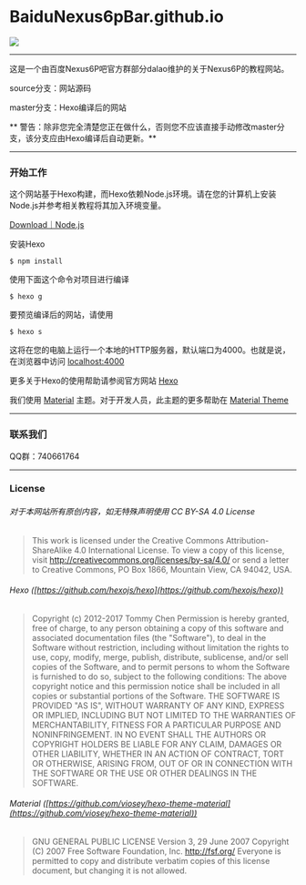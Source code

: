 # BaiduNexus6pBar.github.io

![](https://travis-ci.org/Nexus6pBar/Nexus6pBar.github.io.svg?branch=source)

-------

这是一个由百度Nexus6P吧官方群部分dalao维护的关于Nexus6P的教程网站。

source分支：网站源码

master分支：Hexo编译后的网站

 ** 警告：除非您完全清楚您正在做什么，否则您不应该直接手动修改master分支，该分支应由Hexo编译后自动更新。**

-------

### 开始工作

这个网站基于Hexo构建，而Hexo依赖Node.js环境。请在您的计算机上安装Node.js并参考相关教程将其加入环境变量。

[Download｜Node.js](https://nodejs.org/en/download/)

安装Hexo

```
$ npm install

```

使用下面这个命令对项目进行编译

```
$ hexo g
```

要预览编译后的网站，请使用

```
$ hexo s
```

这将在您的电脑上运行一个本地的HTTP服务器，默认端口为4000。也就是说，在浏览器中访问 [localhost:4000](localhost:4000)

更多关于Hexo的使用帮助请参阅官方网站 [Hexo](http://hexo.io/zh-cn)

我们使用 [Material](https://github.com/viosey/hexo-theme-material) 主题。对于开发人员，此主题的更多帮助在 [Material Theme](https://neko-dev.github.io/material-theme-docs/#/)

-------

### 联系我们

QQ群：740661764

-------

### License

###### 对于本网站所有原创内容，如无特殊声明使用 CC BY-SA 4.0 License
 
> This work is licensed under the Creative Commons Attribution-ShareAlike 4.0 International License. To view a copy of this license, visit http://creativecommons.org/licenses/by-sa/4.0/ or send a letter to Creative Commons, PO Box 1866, Mountain View, CA 94042, USA. 

 

###### Hexo ([https://github.com/hexojs/hexo](https://github.com/hexojs/hexo))
>Copyright (c) 2012-2017 Tommy Chen
>Permission is hereby granted, free of charge, to any person obtaining a copy of this software and associated documentation files (the "Software"), to deal in the Software without restriction, including without limitation the rights to use, copy, modify, merge, publish, distribute, sublicense, and/or sell copies of the Software, and to permit persons to whom the Software is furnished to do so, subject to the following conditions: 
>The above copyright notice and this permission notice shall be included in all copies or substantial portions of the Software. 
>THE SOFTWARE IS PROVIDED "AS IS", WITHOUT WARRANTY OF ANY KIND, EXPRESS OR IMPLIED, INCLUDING BUT NOT LIMITED TO THE WARRANTIES OF MERCHANTABILITY, FITNESS FOR A PARTICULAR PURPOSE AND NONINFRINGEMENT. IN NO EVENT SHALL THE AUTHORS OR COPYRIGHT HOLDERS BE LIABLE FOR ANY CLAIM, DAMAGES OR OTHER LIABILITY, WHETHER IN AN ACTION OF CONTRACT, TORT OR OTHERWISE, ARISING FROM, OUT OF OR IN CONNECTION WITH THE SOFTWARE OR THE USE OR OTHER DEALINGS IN THE SOFTWARE.

 

###### Material ([https://github.com/viosey/hexo-theme-material](https://github.com/viosey/hexo-theme-material))
> GNU GENERAL PUBLIC LICENSE
> Version 3, 29 June 2007
>Copyright (C) 2007 Free Software Foundation, Inc. <http://fsf.org/> Everyone is permitted to copy and distribute
 >verbatim copies of this license document, but changing it is not allowed. 
